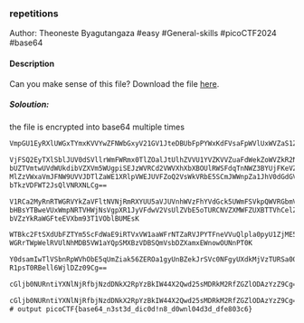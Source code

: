 ### repetitions

Author: Theoneste Byagutangaza
#easy #General-skills #picoCTF2024 #base64 
#### Description

Can you make sense of this file? Download the file [here](https://artifacts.picoctf.net/c/473/enc_flag).

##### Soloution:
the file is encrypted into base64 multiple times
```css
VmpGU1EyRXlUWGxTYmxKVVYwZFNWbGxyV21GV1JteDBUbFpPYWxKdFVsaFpWVlUxWVZaS1ZWWnVhRmRXZWtab1dWWmtSMk5yTlZWWApiVVpUVm10d1VWZFdVa2RpYlZaWFZtNVdVZ3BpU0VKeldWUkNkMlZXVlhoWGJYQk9VbFJXU0ZkcVRuTldaM0JZVWpGS2VWWkdaSGRXCk1sWnpWV3hhVm1KRk5XOVVWVkpEVGxaYVdFMVhSbHBWV0VKVVZGWm9RMlZzV2tWUmJFNVNDbUpXV25wWmExSmhWMGRHZEdWRlZsaGkKYlRrelZERldUMkpzUWxWTlJYTkxDZz09Cg==

VjFSQ2EyTXlSblJUV0dSVllrWmFWRmx0TlZOalJtUlhZVVU1YVZKVVZuaFdWekZoWVZkR2NrNVVX
bUZTVmtwUVdWUkdibVZXVm5WUgpiSEJzWVRCd2VWVXhXbXBOUlRWSFdqTnNWZ3BYUjFKeVZGZHdW
MlZzVWxaVmJFNW9UVVJDTlZaWE1XRlpVWEJUVFZoQ2VsWkVRbE5SCmJWWnpZa1JhV0dGdGVFVlhi
bTkzVDFWT2JsQlVNRXNLCg==

V1RCa2MyRnRTWGRVYkZaVFltNVNjRmRXYUU5aVJUVnhWVzFhYVdGck5UWmFSVkpQWVRGbmVWVnVR
bHBsYTBweVUxWmpNRTVHWjNsVgpXR1JyVFdwV2VsUlZVbE5oTURCNVZXMWFZUXBTTVhCelZEQlNR
bVZzYkRaWGFteEVXbm93T1VOblBUMEsK

WTBkc2FtSXdUbFZTYm5ScFdWaE9iRTVxVW1aaWFrNTZaRVJPYTFneVVuQlpla0pyU1ZjME5GZ3lV
WGRrTWpWelRVUlNhMDB5VW1aYQpSMXBzVDBSQmVsbDZXamxEWnowOUNnPT0K

Y0dsamIwTlVSbnRpWVhObE5qUmZiak56ZEROa1gyUnBZekJrSVc0NFgyUXdkMjVzTURSa00yUmZa
R1psT0RBell6WjlDZz09Cg==

cGljb0NURntiYXNlNjRfbjNzdDNkX2RpYzBkIW44X2Qwd25sMDRkM2RfZGZlODAzYzZ9Cg==
```

```css
cGljb0NURntiYXNlNjRfbjNzdDNkX2RpYzBkIW44X2Qwd25sMDRkM2RfZGZlODAzYzZ9Cg== 
# output picoCTF{base64_n3st3d_dic0d!n8_d0wnl04d3d_dfe803c6}

```
